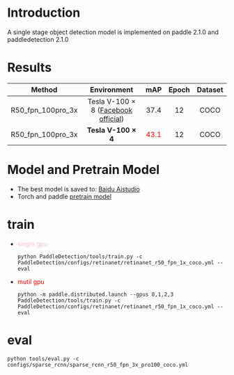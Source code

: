 # Introduction
A single stage object detection model is implemented on paddle 2.1.0 and paddledetection 2.1.0

# Results
Method|Environment|mAP|Epoch|Dataset
:--:|:--:|:--:|:--:|:--:
R50_fpn_100pro_3x|Tesla V-100 $\times$ 8 ([Facebook official](https://github.com/facebookresearch/detectron2/blob/master/MODEL_ZOO.md))|37.4|12|COCO
R50_fpn_100pro_3x|**Tesla V-100 $\times$ 4**|<font color=red>43.1</font>|12|COCO

# Model and Pretrain Model
* The best model is saved to: [Baidu Aistudio](https://aistudio.baidu.com/aistudio/datasetdetail/104021)
* Torch and paddle [pretrain model](https://aistudio.baidu.com/aistudio/datasetdetail/103882)

# train
* <font color=pink>single gpu</font> 
    
    ```python PaddleDetection/tools/train.py -c PaddleDetection/configs/retinanet/retinanet_r50_fpn_1x_coco.yml --eval```
* <font color=red>mutil gpu</font>
   
   ```python -m paddle.distributed.launch --gpus 0,1,2,3 PaddleDetection/tools/train.py -c PaddleDetection/configs/retinanet/retinanet_r50_fpn_1x_coco.yml --eval```

# eval

```python tools/eval.py -c configs/sparse_rcnn/sparse_rcnn_r50_fpn_3x_pro100_coco.yml```
